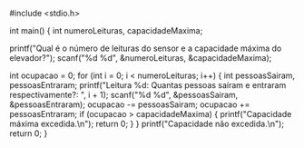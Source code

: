 #include <stdio.h>

int main()
{
  int numeroLeituras, capacidadeMaxima;

  printf("Qual é o número de leituras do sensor e a capacidade máxima do elevador?");
  scanf("%d %d", &numeroLeituras, &capacidadeMaxima);

  int ocupacao = 0;
  for (int i = 0; i < numeroLeituras; i++)
  {
    int pessoasSairam, pessoasEntraram;
    printf("Leitura %d: Quantas pessoas saíram e entraram respectivamente?: ", i + 1);
    scanf("%d %d", &pessoasSairam, &pessoasEntraram);
    ocupacao -= pessoasSairam;
    ocupacao += pessoasEntraram;
    if (ocupacao > capacidadeMaxima)
    {
      printf("Capacidade máxima excedida.\n");
      return 0;
    }
  }
  printf("Capacidade não excedida.\n");
  return 0;
}